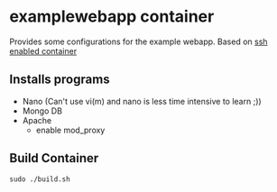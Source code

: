 examplewebapp container
=================================

Provides some configurations for the example webapp. Based on [ssh enabled container](../ssh/README.md)

Installs programs
----------------------

+ Nano (Can't use vi(m) and nano is less time intensive to learn ;))
+ Mongo DB
+ Apache
  + enable mod_proxy

Build Container
----------------------
`sudo ./build.sh`
